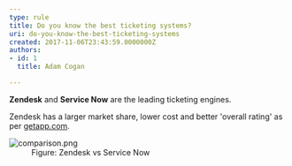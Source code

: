 ```yaml
---
type: rule
title: Do you know the best ticketing systems?
uri: do-you-know-the-best-ticketing-systems
created: 2017-11-06T23:43:59.0000000Z
authors:
- id: 1
  title: Adam Cogan

---
```




<span class='intro'> <p> 
   <b>Zendesk</b> and 
   <b>Service Now</b> are the leading ticketing engines.</p><p class="ssw15-rteElement-P">Zendesk has a larger market share, lower cost and better 'overall rating' as per 
   <a href="https&#58;//www.getapp.com/it-management-software/a/service-now-com/compare/zendesk/" target="_blank">getapp.com</a>.​​​<br></p> </span>

<dl class="image"><dt>
      <img src="./comparison.png" alt="comparison.png" />
   </dt><dd>Figure&#58; Zendesk vs Service Now<br></dd></dl>



